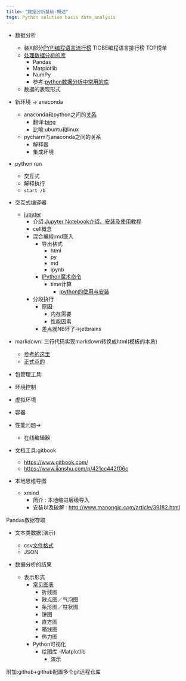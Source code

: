 ```yaml
---  
title: "数据分析基础-概述"  
tags: Python solution basis data_analysis  
---  
```

  
- 数据分析
    - 装X部分[PYPI编程语言流行榜](http://pypl.github.io/PYPL.html)
    TIOBE编程语言排行榜 TOP榜单
    - [处理数据分析的库](https://www.jianshu.com/p/103f49580baa)
        - Pandas
        - Matplotlib
        - NumPy
        - 参考:[python数据分析中常用的库](https://www.cnblogs.com/chaojiyingxiong/p/9939303.html)
    - 数据的表现形式
- 新环境 -> anaconda
    - anaconda和python之间的[关系](http://yncaoyang7.xyz/index/Python_data/md/rumen-anaconda.html)
        - 翻译:[bing](https://cn.bing.com/search?q=%E7%BF%BB%E8%AF%91&PC=U316&FORM=CHROMN)
        - 比喻:ubuntu和linux
    - pycharm与anaconda之间的关系
        - 解释器
        - 集成环境


- python run
    - 交互式
    - 解释执行
    - `start /b`
- 交互式编译器    
    - [jupyter](http://yncaoyang7.xyz/index/Python_data/md/rumen-jupyter.html)
        - 介绍:[Jupyter Notebook介绍、安装及使用教程](https://www.jianshu.com/p/91365f343585)    
        - cell概念
        - 混合编程:md嵌入
            - 导出格式
                - html
                - py
                - md
                - ipynb
            - [IPython魔术命令](https://www.jianshu.com/p/e45deef2f317)
                - time计算
                    - [ipython的使用与安装](https://www.jianshu.com/p/48b7c31c5a88)
        - 分段执行
            - 原因: 
                - 内存需要
                - 性能因素
            - 差点就NB坏了->jetbrains
- markdown: 三行代码实现markdown转换成html(模板的本质)  
    - [参考的这里](https://blog.csdn.net/jhgjdfhre/article/details/52253630)  
    - [正式点的](https://www.smslit.top/2018/10/16/md2html_python/)
- 包管理工具:
- 环境控制
- 虚拟环境
- 容器

    
    

- 性能问题->
    - 在线编辑器
- 文档工具:gitbook
    - https://www.gitbook.com/    
    - https://www.jianshu.com/p/421cc442f06c
- 本地思维导图
    - xmind
        - 简介 : 本地缩进层级导入  
        - 安装以及破解 : http://www.manongjc.com/article/39182.html
    
Pandas数据存取
- 文本类数据(演示)
    - csv[文件格式](https://www.jianshu.com/p/7d15ff418310)
    - JSON

- 数据分析的结果
    - 表示形式
        - [常见图表](file:///D:/JupyterProjects/Python_data/md/matplotlib-tuBiao.html)
            - 折线图
            - 散点图／气泡图
            - 条形图／柱状图
            - 饼图
            - 直方图
            - 箱线图
            - 热力图    
        - Python可视化
            - 绘图库
                -Matplotlib
                - 演示
                
附加:github+github配置多个git远程仓库                